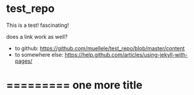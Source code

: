 test_repo
=========

This is a test! fascinating!

does a link work as well?

- to github: https://github.com/muellele/test_repo/blob/master/content
- to somewhere else: https://help.github.com/articles/using-jekyll-with-pages/


=========
one more title
=========




